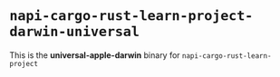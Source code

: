 # `napi-cargo-rust-learn-project-darwin-universal`

This is the **universal-apple-darwin** binary for `napi-cargo-rust-learn-project`
